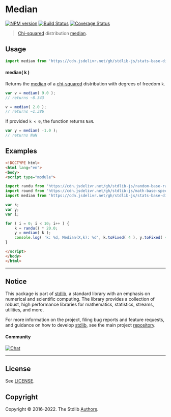 <!--

@license Apache-2.0

Copyright (c) 2020 The Stdlib Authors.

Licensed under the Apache License, Version 2.0 (the "License");
you may not use this file except in compliance with the License.
You may obtain a copy of the License at

   http://www.apache.org/licenses/LICENSE-2.0

Unless required by applicable law or agreed to in writing, software
distributed under the License is distributed on an "AS IS" BASIS,
WITHOUT WARRANTIES OR CONDITIONS OF ANY KIND, either express or implied.
See the License for the specific language governing permissions and
limitations under the License.

-->

# Median

[![NPM version][npm-image]][npm-url] [![Build Status][test-image]][test-url] [![Coverage Status][coverage-image]][coverage-url] <!-- [![dependencies][dependencies-image]][dependencies-url] -->

> [Chi-squared][chisquare-distribution] distribution [median][median].

<!-- Section to include introductory text. Make sure to keep an empty line after the intro `section` element and another before the `/section` close. -->

<section class="intro">

</section>

<!-- /.intro -->

<!-- Package usage documentation. -->



<section class="usage">

## Usage

```javascript
import median from 'https://cdn.jsdelivr.net/gh/stdlib-js/stats-base-dists-chisquare-median@esm/index.mjs';
```

#### median( k )

Returns the [median][median] of a [chi-squared][chisquare-distribution] distribution with degrees of freedom `k`.

```javascript
var v = median( 9.0 );
// returns ~8.343

v = median( 2.0 );
// returns ~1.386
```

If provided `k < 0`, the function returns `NaN`.

```javascript
var y = median( -1.0 );
// returns NaN
```

</section>

<!-- /.usage -->

<!-- Package usage notes. Make sure to keep an empty line after the `section` element and another before the `/section` close. -->

<section class="notes">

</section>

<!-- /.notes -->

<!-- Package usage examples. -->

<section class="examples">

## Examples

<!-- eslint no-undef: "error" -->

```html
<!DOCTYPE html>
<html lang="en">
<body>
<script type="module">

import randu from 'https://cdn.jsdelivr.net/gh/stdlib-js/random-base-randu@esm/index.mjs';
import round from 'https://cdn.jsdelivr.net/gh/stdlib-js/math-base-special-round@esm/index.mjs';
import median from 'https://cdn.jsdelivr.net/gh/stdlib-js/stats-base-dists-chisquare-median@esm/index.mjs';

var k;
var y;
var i;

for ( i = 0; i < 10; i++ ) {
    k = randu() * 20.0;
    y = median( k );
    console.log( 'k: %d, Median(X,k): %d', k.toFixed( 4 ), y.toFixed( 4 ) );
}

</script>
</body>
</html>
```

</section>

<!-- /.examples -->

<!-- Section to include cited references. If references are included, add a horizontal rule *before* the section. Make sure to keep an empty line after the `section` element and another before the `/section` close. -->

<section class="references">

</section>

<!-- /.references -->

<!-- Section for related `stdlib` packages. Do not manually edit this section, as it is automatically populated. -->

<section class="related">

</section>

<!-- /.related -->

<!-- Section for all links. Make sure to keep an empty line after the `section` element and another before the `/section` close. -->


<section class="main-repo" >

* * *

## Notice

This package is part of [stdlib][stdlib], a standard library with an emphasis on numerical and scientific computing. The library provides a collection of robust, high performance libraries for mathematics, statistics, streams, utilities, and more.

For more information on the project, filing bug reports and feature requests, and guidance on how to develop [stdlib][stdlib], see the main project [repository][stdlib].

#### Community

[![Chat][chat-image]][chat-url]

---

## License

See [LICENSE][stdlib-license].


## Copyright

Copyright &copy; 2016-2022. The Stdlib [Authors][stdlib-authors].

</section>

<!-- /.stdlib -->

<!-- Section for all links. Make sure to keep an empty line after the `section` element and another before the `/section` close. -->

<section class="links">

[npm-image]: http://img.shields.io/npm/v/@stdlib/stats-base-dists-chisquare-median.svg
[npm-url]: https://npmjs.org/package/@stdlib/stats-base-dists-chisquare-median

[test-image]: https://github.com/stdlib-js/stats-base-dists-chisquare-median/actions/workflows/test.yml/badge.svg?branch=main
[test-url]: https://github.com/stdlib-js/stats-base-dists-chisquare-median/actions/workflows/test.yml?query=branch:main

[coverage-image]: https://img.shields.io/codecov/c/github/stdlib-js/stats-base-dists-chisquare-median/main.svg
[coverage-url]: https://codecov.io/github/stdlib-js/stats-base-dists-chisquare-median?branch=main

<!--

[dependencies-image]: https://img.shields.io/david/stdlib-js/stats-base-dists-chisquare-median.svg
[dependencies-url]: https://david-dm.org/stdlib-js/stats-base-dists-chisquare-median/main

-->

[chat-image]: https://img.shields.io/gitter/room/stdlib-js/stdlib.svg
[chat-url]: https://gitter.im/stdlib-js/stdlib/

[stdlib]: https://github.com/stdlib-js/stdlib

[stdlib-authors]: https://github.com/stdlib-js/stdlib/graphs/contributors

[umd]: https://github.com/umdjs/umd
[es-module]: https://developer.mozilla.org/en-US/docs/Web/JavaScript/Guide/Modules

[deno-url]: https://github.com/stdlib-js/stats-base-dists-chisquare-median/tree/deno
[umd-url]: https://github.com/stdlib-js/stats-base-dists-chisquare-median/tree/umd
[esm-url]: https://github.com/stdlib-js/stats-base-dists-chisquare-median/tree/esm
[branches-url]: https://github.com/stdlib-js/stats-base-dists-chisquare-median/blob/main/branches.md

[stdlib-license]: https://raw.githubusercontent.com/stdlib-js/stats-base-dists-chisquare-median/main/LICENSE

[chisquare-distribution]: https://en.wikipedia.org/wiki/Chi-squared_distribution

[median]: https://en.wikipedia.org/wiki/Median

</section>

<!-- /.links -->

